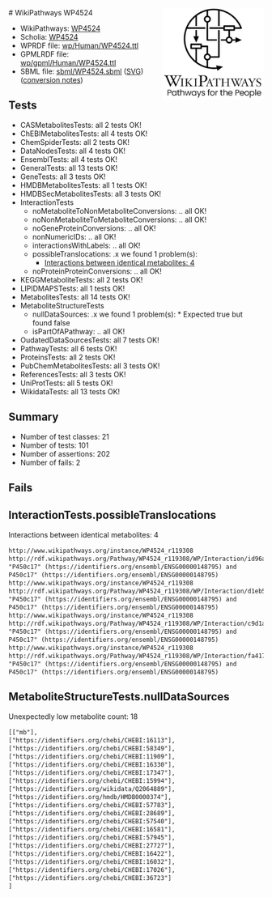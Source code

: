 <img style="float: right; width: 200px" src="../logo.png" />
# WikiPathways WP4524

* WikiPathways: [WP4524](https://identifiers.org/wikipathways:WP4524)
* Scholia: [WP4524](https://scholia.toolforge.org/wikipathways/WP4524)
* WPRDF file: [wp/Human/WP4524.ttl](../wp/Human/WP4524.ttl)
* GPMLRDF file: [wp/gpml/Human/WP4524.ttl](../wp/gpml/Human/WP4524.ttl)
* SBML file: [sbml/WP4524.sbml](../sbml/WP4524.sbml) ([SVG](../sbml/WP4524.svg)) ([conversion notes](../sbml/WP4524.txt))

## Tests
* CASMetabolitesTests: all 2 tests OK!
* ChEBIMetabolitesTests: all 4 tests OK!
* ChemSpiderTests: all 2 tests OK!
* DataNodesTests: all 4 tests OK!
* EnsemblTests: all 4 tests OK!
* GeneralTests: all 13 tests OK!
* GeneTests: all 3 tests OK!
* HMDBMetabolitesTests: all 1 tests OK!
* HMDBSecMetabolitesTests: all 3 tests OK!
* InteractionTests
    * noMetaboliteToNonMetaboliteConversions: .. all OK!
    * noNonMetaboliteToMetaboliteConversions: .. all OK!
    * noGeneProteinConversions: .. all OK!
    * nonNumericIDs: .. all OK!
    * interactionsWithLabels: .. all OK!
    * possibleTranslocations: .x we found 1 problem(s):
        * [Interactions between identical metabolites: 4](#d59038c7)
    * noProteinProteinConversions: .. all OK!
* KEGGMetaboliteTests: all 2 tests OK!
* LIPIDMAPSTests: all 1 tests OK!
* MetabolitesTests: all 14 tests OK!
* MetaboliteStructureTests
    * nullDataSources: .x we found 1 problem(s):
            * Expected true but found false
    * isPartOfAPathway: .. all OK!
* OudatedDataSourcesTests: all 7 tests OK!
* PathwayTests: all 6 tests OK!
* ProteinsTests: all 2 tests OK!
* PubChemMetabolitesTests: all 3 tests OK!
* ReferencesTests: all 3 tests OK!
* UniProtTests: all 5 tests OK!
* WikidataTests: all 13 tests OK!


## Summary

* Number of test classes: 21
* Number of tests: 101
* Number of assertions: 202
* Number of fails: 2

## Fails

<a name="d59038c7" />

## InteractionTests.possibleTranslocations

Interactions between identical metabolites: 4
```
http://www.wikipathways.org/instance/WP4524_r119308 http://rdf.wikipathways.org/Pathway/WP4524_r119308/WP/Interaction/id96a6c5d4 "P450c17" (https://identifiers.org/ensembl/ENSG00000148795) and 
P450c17" (https://identifiers.org/ensembl/ENSG00000148795)
http://www.wikipathways.org/instance/WP4524_r119308 http://rdf.wikipathways.org/Pathway/WP4524_r119308/WP/Interaction/d1eb5 "P450c17" (https://identifiers.org/ensembl/ENSG00000148795) and 
P450c17" (https://identifiers.org/ensembl/ENSG00000148795)
http://www.wikipathways.org/instance/WP4524_r119308 http://rdf.wikipathways.org/Pathway/WP4524_r119308/WP/Interaction/c9d1a "P450c17" (https://identifiers.org/ensembl/ENSG00000148795) and 
P450c17" (https://identifiers.org/ensembl/ENSG00000148795)
http://www.wikipathways.org/instance/WP4524_r119308 http://rdf.wikipathways.org/Pathway/WP4524_r119308/WP/Interaction/fa417 "P450c17" (https://identifiers.org/ensembl/ENSG00000148795) and 
P450c17" (https://identifiers.org/ensembl/ENSG00000148795)
```

<a name="91904191" />

## MetaboliteStructureTests.nullDataSources

Unexpectedly low metabolite count: 18
```
[["mb"],
["https://identifiers.org/chebi/CHEBI:16113"],
["https://identifiers.org/chebi/CHEBI:58349"],
["https://identifiers.org/chebi/CHEBI:11909"],
["https://identifiers.org/chebi/CHEBI:16330"],
["https://identifiers.org/chebi/CHEBI:17347"],
["https://identifiers.org/chebi/CHEBI:15994"],
["https://identifiers.org/wikidata/Q2064889"],
["https://identifiers.org/hmdb/HMDB0000374"],
["https://identifiers.org/chebi/CHEBI:57783"],
["https://identifiers.org/chebi/CHEBI:28689"],
["https://identifiers.org/chebi/CHEBI:57540"],
["https://identifiers.org/chebi/CHEBI:16581"],
["https://identifiers.org/chebi/CHEBI:57945"],
["https://identifiers.org/chebi/CHEBI:27727"],
["https://identifiers.org/chebi/CHEBI:16422"],
["https://identifiers.org/chebi/CHEBI:16032"],
["https://identifiers.org/chebi/CHEBI:17026"],
["https://identifiers.org/chebi/CHEBI:36723"]
]
```

